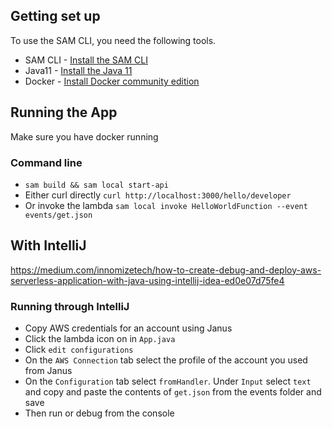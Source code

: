 ## Getting set up 

To use the SAM CLI, you need the following tools.

* SAM CLI - [Install the SAM CLI](https://docs.aws.amazon.com/serverless-application-model/latest/developerguide/serverless-sam-cli-install.html)
* Java11 - [Install the Java 11](https://docs.aws.amazon.com/corretto/latest/corretto-11-ug/downloads-list.html)
* Docker - [Install Docker community edition](https://hub.docker.com/search/?type=edition&offering=community)

## Running the App
Make sure you have docker running

### Command line
- `sam build && sam local start-api`
- Either curl directly `curl http://localhost:3000/hello/developer`
- Or invoke the lambda `sam local invoke HelloWorldFunction --event events/get.json`

## With IntelliJ
https://medium.com/innomizetech/how-to-create-debug-and-deploy-aws-serverless-application-with-java-using-intellij-idea-ed0e07d75fe4

### Running through IntelliJ
- Copy AWS credentials for an account using Janus
- Click the lambda icon on in `App.java`
- Click `edit configurations`
- On the `AWS Connection` tab select the profile of the account you used from Janus
- On the `Configuration` tab select `fromHandler`. Under `Input` select `text`
and copy and paste the contents of `get.json` from the events folder and save
- Then run or debug from the console